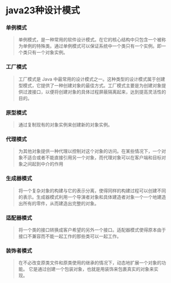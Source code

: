 # java23种设计模式

### 单例模式
>  单例模式，是一种常用的软件设计模式。在它的核心结构中只包含一个被称为单例的特殊类。通过单例模式可以保证系统中一个类只有一个实例。即一个类只有一个对象实例。

### 工厂模式
> 工厂模式是 Java 中最常用的设计模式之一。这种类型的设计模式属于创建型模式，它提供了一种创建对象的最佳方式。工厂模式主要是为创建对象提供过渡接口，以便将创建对象的具体过程屏蔽隔离起来，达到提高灵活性的目的。

### 原型模式
>  通过复制现有的对象实例来创建新的对象实例。

### 代理模式
>  为其他对象提供一种代理以控制对这个对象的访问。在某些情况下，一个对象不适合或者不能直接引用另一个对象，而代理对象可以在客户端和目标对象之间起到中介的作用

### 生成器模式
> 将一个复杂对象的构建与它的表示分离，使得同样的构建过程可以创建不同的表示。生成器模式利用一个导演者对象和具体建造者对象一个一个地建造出所有的零件，从而建造出完整的对象。

### 适配器模式
>将一个类的接口转换成客户希望的另外一个接口。适配器模式使得原本由于接口不兼容而不能一起工作的那些类可以一起工作。

### 装饰者模式
> 在不必改变原类文件和原类使用的继承的情况下，动态地扩展一个对象的功能。
> 它是通过创建一个包装对象，也就是用装饰来包裹真实的对象来实现。


